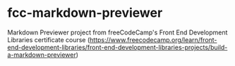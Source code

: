 # fcc-markdown-previewer
Markdown Previewer project from freeCodeCamp's Front End Development Libraries certificate course (https://www.freecodecamp.org/learn/front-end-development-libraries/front-end-development-libraries-projects/build-a-markdown-previewer)
